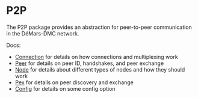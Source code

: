 # P2P

The P2P package provides an abstraction for peer-to-peer communication in the DéMars-DMC network.

Docs:

- [Connection](https://github.com/demars-dmc/demars-dmc/docs/spec/docs/spec/p2p/connection.md) for details on how connections and multiplexing work
- [Peer](https://github.com/demars-dmc/demars-dmc/docs/spec/docs/spec/p2p/peer.md) for details on peer ID, handshakes, and peer exchange
- [Node](https://github.com/demars-dmc/demars-dmc/docs/spec/docs/spec/p2p/node.md) for details about different types of nodes and how they should work
- [Pex](https://github.com/demars-dmc/demars-dmc/docs/spec/docs/spec/reactors/pex/pex.md) for details on peer discovery and exchange
- [Config](https://github.com/demars-dmc/demars-dmc/docs/spec/p2p/config.md) for details on some config option
